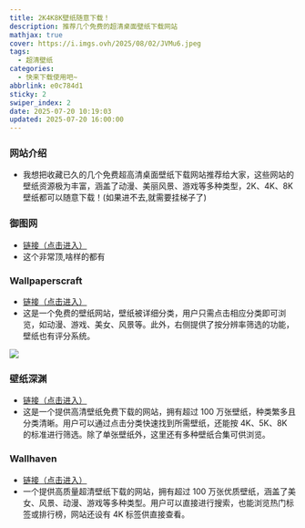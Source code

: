 ```yaml
---
title: 2K4K8K壁纸随意下载！
description: 推荐几个免费的超清桌面壁纸下载网站
mathjax: true
cover: https://i.imgs.ovh/2025/08/02/JVMu6.jpeg
tags:
  - 超清壁纸
categories:
  - 快来下载使用吧~
abbrlink: e0c784d1
sticky: 2
swiper_index: 2
date: 2025-07-20 10:19:03
updated: 2025-07-20 16:00:00
---
```


### 网站介绍

- 我想把收藏已久的几个免费超高清桌面壁纸下载网站推荐给大家，这些网站的壁纸资源极为丰富，涵盖了动漫、美丽风景、游戏等多种类型，2K、4K、8K 壁纸都可以随意下载！(如果进不去,就需要挂梯子了)

### 御图网

- [链接（点击进入）](https://yujpg.com/)
- 这个非常顶,啥样的都有

### Wallpaperscraft

- [链接（点击进入）](https://wallpaperscraft.com/)
- 这是一个免费的壁纸网站，壁纸被详细分类，用户只需点击相应分类即可浏览，如动漫、游戏、美女、风景等。此外，右侧提供了按分辨率筛选的功能，壁纸也有评分系统。

![](/img/wzbj.png)

### 壁纸深渊

- [链接（点击进入）](https://wall.alphacoders.com/?lang=Chinese)
- 这是一个提供高清壁纸免费下载的网站，拥有超过 100 万张壁纸，种类繁多且分类清晰。用户可以通过点击分类快速找到所需壁纸，还能按 4K、5K、8K 的标准进行筛选。除了单张壁纸外，这里还有多种壁纸合集可供浏览。

### Wallhaven

- [链接（点击进入）](https://wallhaven.cc/)
- 一个提供高质量超清壁纸下载的网站，拥有超过 100 万张优质壁纸，涵盖了美女、风景、动漫、游戏等多种类型。用户可以直接进行搜索，也能浏览热门标签或排行榜，网站还设有 4K 标签供直接查看。
